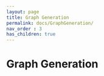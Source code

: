 ```yaml
---
layout: page
title: Graph Generation
permalink: docs/GraphGeneration/
nav_order : 3
has_children: true
---
```


# Graph Generation

